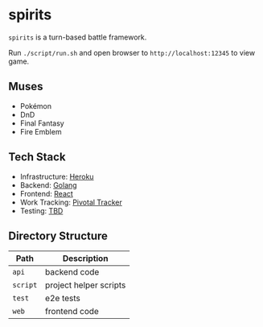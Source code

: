 # spirits

`spirits` is a turn-based battle framework.

Run `./script/run.sh` and open browser to `http://localhost:12345` to view game.

## Muses

* Pokémon
* DnD
* Final Fantasy
* Fire Emblem

## Tech Stack

* Infrastructure: [Heroku](https://oh-great-spirits.herokuapp.com/)
* Backend: [Golang](api)
* Frontend: [React](web)
* Work Tracking: [Pivotal Tracker](https://www.pivotaltracker.com/n/projects/2556075)
* Testing: [TBD](test)

## Directory Structure

| Path  | Description |
| ------------- | ------------- |
| `api`  | backend code  |
| `script` | project helper scripts |
| `test`  | e2e tests  |
| `web` | frontend code |
